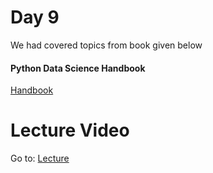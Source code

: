 # Day 9

We had covered topics from book given below

#### Python Data Science Handbook

[Handbook](https://colab.research.google.com/github/jakevdp/PythonDataScienceHandbook/blob/master/notebooks/Index.ipynb)

# Lecture Video

Go to: [Lecture](https://www.youtube.com/watch?v=YEJH4l3VzG0)
